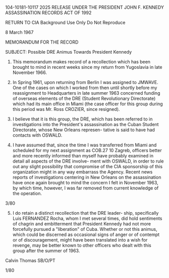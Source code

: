 104-10181-10117
2025 RELEASE UNDER THE PRESIDENT JOHN F. KENNEDY ASSASSINATION RECORDS ACT OF 1992

RETURN TO CIA
Background Use Only
Do Not Reproduce

8 March 1967

MEMORANDUM FOR THE RECORD

SUBJECT: Possible DRE Animus Towards President Kennedy

1. This memorandum makes record of a recollection
which has been brought to mind in recent weeks since my return
from Yugoslavia in late November 1966.

2. In Spring 1961, upon returning from Berlin I was
assigned to JMWAVE. One of the cases on which I worked from
then until shortly before my reassignment to Headquarters in
late summer 1963 concerned funding of overseas elements of
the DRE (Student Revolutionary Directorate) which had its main
office in Miami (the case officer for this group during this
period was Mr. Ross CROZIER, since resigned).

3. I believe that it is this group, the DRE, which has been
referred to in investigations into the President's assassination
as the Cuban Student Directorate, whose New Orleans represen-
tative is said to have had contacts with OSWALD.

4. I have assumed that, since the time I was transferred
from Miami and scheduled for my next assignment as COB.27
10 Zagreb, officers better and more recently informed than myself
have probably examined in detail all aspects of the DRE involve-
ment with OSWALD, in order to rule out any slight possibility
that compromise of the CIA sponsorship of this organization
might in any way embarrass the Agency. Recent news reports of
investigations centering in New Orleans on the assassination have
once again brought to mind the concern I felt in November 1963,
by which time, however, I was far removed from current knowledge
of the operation.

3/80

5. I do retain a distinct recollection that the DRE leader-
ship, specifically Luis FERNANDEZ Rocha, whom I met several
times, did hold sentiments of chagrin and embitterment that
President Kennedy had not more forcefully pursued a "liberation"
of Cuba. Whether or not this animus, which could be discerned
as occasional signs of anger or of contempt or of discouragement,
might have been translated into a wish for revenge, may be better
known to other officers who dealt with this group after the summer
of 1963.

Calvin Thomas
SB/O/PT

1/80